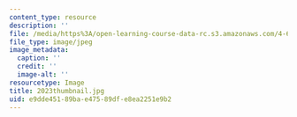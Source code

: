 ```yaml
---
content_type: resource
description: ''
file: /media/https%3A/open-learning-course-data-rc.s3.amazonaws.com/4-614-religious-architecture-and-islamic-cultures-fall-2002/e9dde45189bae47589dfe8ea2251e9b2_2023thumbnail.jpg
file_type: image/jpeg
image_metadata:
  caption: ''
  credit: ''
  image-alt: ''
resourcetype: Image
title: 2023thumbnail.jpg
uid: e9dde451-89ba-e475-89df-e8ea2251e9b2
---
```

